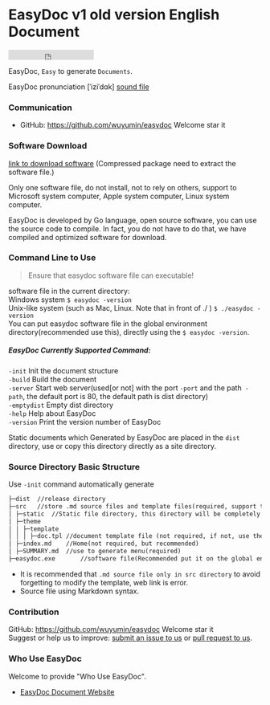 # EasyDoc v1 old version English Document

<iframe src="https://ghbtns.com/github-btn.html?user=wuyumin&repo=easydoc&type=star&count=true" frameborder="0" scrolling="0" width="170px" height="20px"></iframe>

EasyDoc, `Easy` to generate `Documents`.

EasyDoc pronunciation [ˈiziˈdɑk] [sound file](https://wuyumin.github.io/easydoc/dist/static/EasyDoc.mp3)

### Communication

- GitHub: <https://github.com/wuyumin/easydoc> Welcome star it

### Software Download

[link to download software](https://github.com/wuyumin/easydoc/releases) (Compressed package need to extract the software file.)

Only one software file, do not install, not to rely on others, support to Microsoft system computer, Apple system computer, Linux system computer.

EasyDoc is developed by Go language, open source software, you can use the source code to compile. In fact, you do not have to do that, we have compiled and optimized software for download.

### Command Line to Use

> Ensure that easydoc software file can executable!

software file in the current directory:  
Windows system `$ easydoc -version`  
Unix-like system (such as Mac, Linux. Note that in front of ./ ) `$ ./easydoc -version`  
You can put easydoc software file in the global environment directory(recommended use this), directly using the `$ easydoc -version`.

##### EasyDoc Currently Supported Command:

`-init` Init the document structure  
`-build` Build the document  
`-server` Start web server(used[or not] with the port `-port` and the path` -path`, the default port is 80, the default path is dist directory)  
`-emptydist` Empty dist directory  
`-help` Help about EasyDoc  
`-version` Print the version number of EasyDoc  

Static documents which Generated by EasyDoc are placed in the `dist` directory, use or copy this directory directly as a site directory.

### Source Directory Basic Structure

Use `-init` command automatically generate

```html
├─dist  //release directory
├─src   //store .md source files and template files(required, support to store in this directory and its subdirectories)
│ ├─static  //Static file directory, this directory will be completely copied to the release directory
│ ├─theme
│ │ ├─template
│ │ │ ├─doc.tpl //document template file (not required, if not, use the software default template)
│ ├─index.md    //Home(not required, but recommended)
│ ├─SUMMARY.md  //use to generate menu(required)
├─easydoc.exe       //software file(Recommended put it on the global environment directory)
```
- It is recommended that `.md source file only in src directory` to avoid forgetting to modify the template, web link is error.
- Source file using Markdown syntax.

### Contribution

GitHub: <https://github.com/wuyumin/easydoc> Welcome star it  
Suggest or help us to improve: [submit an issue to us](https://github.com/wuyumin/easydoc/issues) or [pull request to us](https://github.com/wuyumin/easydoc/pulls).

### Who Use EasyDoc

Welcome to provide "Who Use EasyDoc".

- [EasyDoc Document Website](https://wuyumin.github.io/easydoc)
